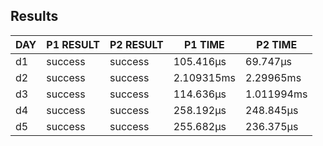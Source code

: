 ## Results
| DAY | P1 RESULT | P2 RESULT |  P1 TIME   |  P2 TIME   |
|-----|-----------|-----------|------------|------------|
| d1  | success   | success   | 105.416µs  | 69.747µs   |
| d2  | success   | success   | 2.109315ms | 2.29965ms  |
| d3  | success   | success   | 114.636µs  | 1.011994ms |
| d4  | success   | success   | 258.192µs  | 248.845µs  |
| d5  | success   | success   | 255.682µs  | 236.375µs  |
